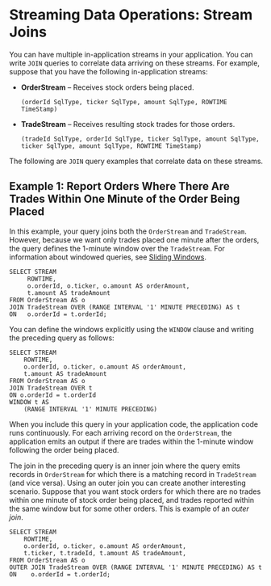 # Streaming Data Operations: Stream Joins<a name="stream-joins-concepts"></a>

You can have multiple in\-application streams in your application\. You can write `JOIN` queries to correlate data arriving on these streams\. For example, suppose that you have the following in\-application streams:
+ **OrderStream** – Receives stock orders being placed\.

  ```
  (orderId SqlType, ticker SqlType, amount SqlType, ROWTIME TimeStamp)
  ```
+ **TradeStream** – Receives resulting stock trades for those orders\.

  ```
  (tradeId SqlType, orderId SqlType, ticker SqlType, amount SqlType, ticker SqlType, amount SqlType, ROWTIME TimeStamp)
  ```

The following are `JOIN` query examples that correlate data on these streams\.

## Example 1: Report Orders Where There Are Trades Within One Minute of the Order Being Placed<a name="join-ex1"></a>

In this example, your query joins both the `OrderStream` and `TradeStream`\. However, because we want only trades placed one minute after the orders, the query defines the 1\-minute window over the `TradeStream`\. For information about windowed queries, see [Sliding Windows](sliding-window-concepts.md)\.

```
SELECT STREAM
     ROWTIME, 
     o.orderId, o.ticker, o.amount AS orderAmount,
     t.amount AS tradeAmount
FROM OrderStream AS o
JOIN TradeStream OVER (RANGE INTERVAL '1' MINUTE PRECEDING) AS t
ON   o.orderId = t.orderId;
```

You can define the windows explicitly using the `WINDOW` clause and writing the preceding query as follows: 

```
SELECT STREAM
    ROWTIME, 
    o.orderId, o.ticker, o.amount AS orderAmount,
    t.amount AS tradeAmount
FROM OrderStream AS o
JOIN TradeStream OVER t
ON o.orderId = t.orderId
WINDOW t AS
    (RANGE INTERVAL '1' MINUTE PRECEDING)
```

When you include this query in your application code, the application code runs continuously\. For each arriving record on the `OrderStream`, the application emits an output if there are trades within the 1\-minute window following the order being placed\. 

The join in the preceding query is an inner join where the query emits records in `OrderStream` for which there is a matching record in `TradeStream` \(and vice versa\)\. Using an outer join you can create another interesting scenario\. Suppose that you want stock orders for which there are no trades within one minute of stock order being placed, and trades reported within the same window but for some other orders\. This is example of an *outer join*\. 

```
SELECT STREAM
    ROWTIME, 
    o.orderId, o.ticker, o.amount AS orderAmount,
    t.ticker, t.tradeId, t.amount AS tradeAmount,
FROM OrderStream AS o
OUTER JOIN TradeStream OVER (RANGE INTERVAL '1' MINUTE PRECEDING) AS t
ON    o.orderId = t.orderId;
```